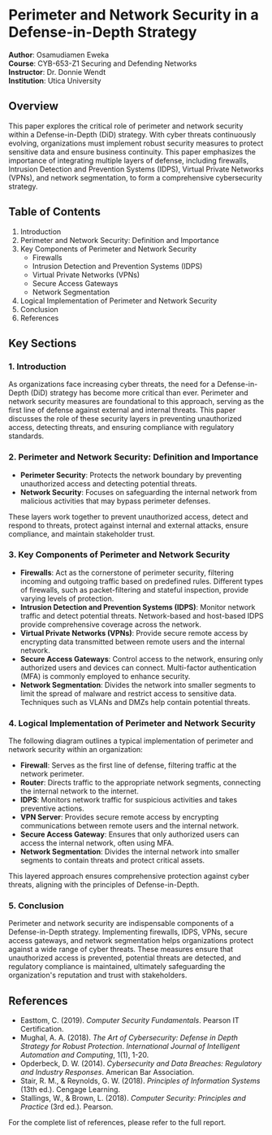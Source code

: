 # Perimeter and Network Security in a Defense-in-Depth Strategy

**Author**: Osamudiamen Eweka  
**Course**: CYB-653-Z1 Securing and Defending Networks  
**Instructor**: Dr. Donnie Wendt  
**Institution**: Utica University

## Overview

This paper explores the critical role of perimeter and network security within a Defense-in-Depth (DiD) strategy. With cyber threats continuously evolving, organizations must implement robust security measures to protect sensitive data and ensure business continuity. This paper emphasizes the importance of integrating multiple layers of defense, including firewalls, Intrusion Detection and Prevention Systems (IDPS), Virtual Private Networks (VPNs), and network segmentation, to form a comprehensive cybersecurity strategy.

## Table of Contents

1. Introduction
2. Perimeter and Network Security: Definition and Importance
3. Key Components of Perimeter and Network Security
   - Firewalls
   - Intrusion Detection and Prevention Systems (IDPS)
   - Virtual Private Networks (VPNs)
   - Secure Access Gateways
   - Network Segmentation
4. Logical Implementation of Perimeter and Network Security
5. Conclusion
6. References

## Key Sections

### 1. Introduction
As organizations face increasing cyber threats, the need for a Defense-in-Depth (DiD) strategy has become more critical than ever. Perimeter and network security measures are foundational to this approach, serving as the first line of defense against external and internal threats. This paper discusses the role of these security layers in preventing unauthorized access, detecting threats, and ensuring compliance with regulatory standards.

### 2. Perimeter and Network Security: Definition and Importance
- **Perimeter Security**: Protects the network boundary by preventing unauthorized access and detecting potential threats.
- **Network Security**: Focuses on safeguarding the internal network from malicious activities that may bypass perimeter defenses.

These layers work together to prevent unauthorized access, detect and respond to threats, protect against internal and external attacks, ensure compliance, and maintain stakeholder trust.

### 3. Key Components of Perimeter and Network Security
- **Firewalls**: Act as the cornerstone of perimeter security, filtering incoming and outgoing traffic based on predefined rules. Different types of firewalls, such as packet-filtering and stateful inspection, provide varying levels of protection.
- **Intrusion Detection and Prevention Systems (IDPS)**: Monitor network traffic and detect potential threats. Network-based and host-based IDPS provide comprehensive coverage across the network.
- **Virtual Private Networks (VPNs)**: Provide secure remote access by encrypting data transmitted between remote users and the internal network.
- **Secure Access Gateways**: Control access to the network, ensuring only authorized users and devices can connect. Multi-factor authentication (MFA) is commonly employed to enhance security.
- **Network Segmentation**: Divides the network into smaller segments to limit the spread of malware and restrict access to sensitive data. Techniques such as VLANs and DMZs help contain potential threats.

### 4. Logical Implementation of Perimeter and Network Security
The following diagram outlines a typical implementation of perimeter and network security within an organization:

- **Firewall**: Serves as the first line of defense, filtering traffic at the network perimeter.
- **Router**: Directs traffic to the appropriate network segments, connecting the internal network to the internet.
- **IDPS**: Monitors network traffic for suspicious activities and takes preventive actions.
- **VPN Server**: Provides secure remote access by encrypting communications between remote users and the internal network.
- **Secure Access Gateway**: Ensures that only authorized users can access the internal network, often using MFA.
- **Network Segmentation**: Divides the internal network into smaller segments to contain threats and protect critical assets.

This layered approach ensures comprehensive protection against cyber threats, aligning with the principles of Defense-in-Depth.

### 5. Conclusion
Perimeter and network security are indispensable components of a Defense-in-Depth strategy. Implementing firewalls, IDPS, VPNs, secure access gateways, and network segmentation helps organizations protect against a wide range of cyber threats. These measures ensure that unauthorized access is prevented, potential threats are detected, and regulatory compliance is maintained, ultimately safeguarding the organization's reputation and trust with stakeholders.

## References

- Easttom, C. (2019). *Computer Security Fundamentals*. Pearson IT Certification.
- Mughal, A. A. (2018). *The Art of Cybersecurity: Defense in Depth Strategy for Robust Protection*. *International Journal of Intelligent Automation and Computing*, 1(1), 1-20.
- Opderbeck, D. W. (2014). *Cybersecurity and Data Breaches: Regulatory and Industry Responses*. American Bar Association.
- Stair, R. M., & Reynolds, G. W. (2018). *Principles of Information Systems* (13th ed.). Cengage Learning.
- Stallings, W., & Brown, L. (2018). *Computer Security: Principles and Practice* (3rd ed.). Pearson.

For the complete list of references, please refer to the full report.
